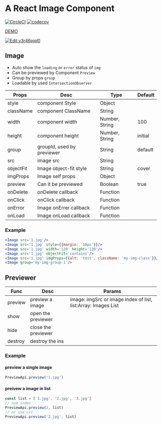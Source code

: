 # A React Image Component
[![CircleCI](https://circleci.com/gh/zWingz/react-image/tree/master.svg?style=svg)](https://circleci.com/gh/zWingz/react-image/tree/master) [![codecov](https://codecov.io/gh/zWingz/react-image/branch/master/graph/badge.svg)](https://codecov.io/gh/zWingz/react-image)

[DEMO](http://zwing.site/react-image/#/)

[![Edit v3r46pjql0](https://codesandbox.io/static/img/play-codesandbox.svg)](https://codesandbox.io/s/v3r46pjql0)
## Image

- Auto show the `loading` or `error` status of `img`
- Can be previewed by Component `Preview`
- Group by props `group`
- Loadable by used `IntersectionObserver`

|    Props    | Desc |  Type  | Default |
| ---------- | --- | ------ | ---------- |
| style  |  component Style  | Object |  |
| className | component ClassName | String |  |
| width | component width | Number, String | 100 |
| height | component height | Number, String | initial |
| group | groupId, used by previewer | String | default |
| src | image src | String |  |
| objectFit | Image object-fit style | String | cover |
| imgProps | Image self props | Object |  |
| preview | Can it be previewed | Boolean | true |
| onDelete | onDelete callback | Function |  |
| onClick | onClick callback | Function |  |
| onError | Image onErrer callback | Function |  |
| onLoad | Image onLoad callback | Function |  |

### Example

```jsx
<Image src='1.jpg'/>
<Image src='1.jpg' style={{margin: '10px'}}/>
<Image src='1.jpg' width='120' height='120'/>
<Image src='1.jpg' objectFit='contains'/>
<Image src='1.jpg' imgProps={{alt: 'test', className: 'my-img-class'}}/>
<Image group='my-img-group-1'/>
```


## Previewer

|    Func    | Desc |  Params  |
| ---------- | --- | ------ |
| preview|  preview a image  | image: imgSrc or image index of list, list:Array: Images List |
| show |  open the previewer |  |
| hide |  close the previewer |  |
| destroy |  destroy the ins |  |

### Example

#### preview a single image

```javascript
PreviewApi.preview('1.jpg')
```

#### preivew a image in list

```javascript
const list = ['1.jpg', '2.jpg', '3.jpg']
// use index
PreviewApi.preview(2, list)
// or use src
PreviewApi.preview('2.jpg', list)

```
